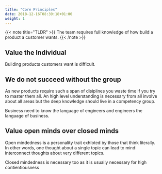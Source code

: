 ```yaml
---
title: "Core Principles"
date: 2018-12-16T08:30:18+01:00
weight: 1
---
```


{{< note title="TLDR" >}}
The team requires full knowledge of how build a product a customer wants.
{{< /note >}}

## Value the Individual
Building products customers want is difficult. 

## We do not succeed without the group
As new products require such a span of disiplines you waste time if you try to master them all. An high level understanding is necessary from all involve about all areas but the deep knowledge should live in a competency group.

Business need to know the language of engineers and engineers the language of business.

## Value open minds over closed minds
Open mindedness is a personality trait exhibted by those that think literally. In other words, one thought about a single topic can lead to mind interconnect thoughts about very different topics.

Closed mindedness is necessary too as it is usually necessary for high contientiousness